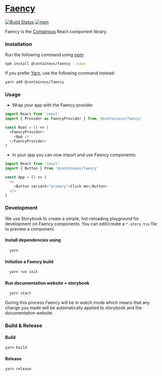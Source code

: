# [Faency](https://containous.github.io/faency/)

[![Build Status](https://travis-ci.com/containous/faency.svg?branch=master)](https://travis-ci.com/containous/faency)
[![npm](https://img.shields.io/npm/v/@containous/faency)](https://www.npmjs.com/package/@containous/faency)

Faency is the [Containous](https://containo.us/) React component library.

### Installation

Run the following command using [npm](https://www.npmjs.com/):

```bash
npm install @containous/faency --save
```

If you prefer [Yarn](https://yarnpkg.com/en/), use the following command instead:

```bash
yarn add @containous/faency
```

### Usage

- Wrap your app with the Faency provider

```js
import React from 'react'
import { Provider as FaencyProvider } from '@containous/faency'

const Root = () => (
  <FaencyProvider>
    <App />
  </FaencyProvider>
)
```

- In your app you can now import and use Faency components:

```js
import React from 'react'
import { Button } from '@containous/faency'

const App = () => (
  <>
    <Button variant="primary">Click me</Button>
  </>
)
```

### Development

We use Storybook to create a simple, hot-reloading playground for development on Faency components.
You can edit/create a `*.story.tsx` file to preview a component.

#### Install dependencies using

```sh
  yarn
```

#### Initialize a Faency build

```sh
  yarn run init
```

#### Run documentation website + storybook

```sh
  yarn start
```

During this process Faency will be in watch mode which means that any change you made will be automatically applied to storybook and the documentation website.

### Build & Release

#### Build

```sh
yarn build
```

#### Release

```sh
yarn release
```
